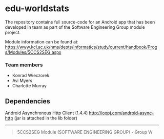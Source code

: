 edu-worldstats
==============

The repository contains full source-code for an Android app that has been developed in team as part of the Software Engineering Group module project.

Module information can be found at:
https://www.kcl.ac.uk/nms/depts/informatics/study/current/handbook/Progs/Modules/5CCS2SEG.aspx

### Team members
 - Konrad Wieczorek
 - Avi Myers
 - Charlotte Murray



Dependencies
---
Android Asynchronous Http Client (1.4.4) http://loopj.com/android-async-http (jar is attached in the lib folder)

---

 > 5CCS2SEG Module (SOFTWARE ENGINEERING GROUP) - Group W
